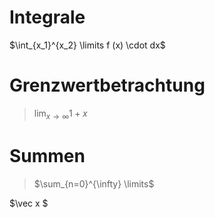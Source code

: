 
# Integrale

$\int_{x_1}^{x_2} \limits f (x) \cdot dx$

# Grenzwertbetrachtung

>$\lim_{x \to \infty} \limits  1+x$

# Summen

>$\sum_{n=0}^{\infty} \limits$ 



$\vec x $


